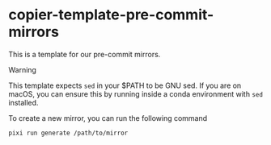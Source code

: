 # copier-template-pre-commit-mirrors

This is a template for our pre-commit mirrors.

> [!WARNING]  
> This template expects `sed` in your $PATH to be GNU sed. If you are on macOS, you can ensure this by running inside a conda environment with `sed` installed.

To create a new mirror, you can run the following command

```bash
pixi run generate /path/to/mirror
```
